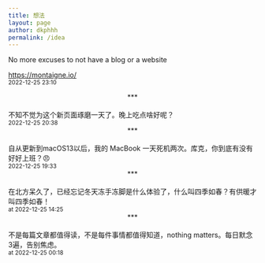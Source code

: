 ```yaml
---
title: 想法
layout: page
author: dkphhh
permalink: /idea
---
```

<p></p>
No more excuses to not have a blog or a website

https://montaigne.io/
<br><small>2022-12-25 23:10</small>
<br>
<center>***</center>
<br>
不知不觉为这个新页面琢磨一天了。晚上吃点啥好呢？
<br><small>2022-12-25 20:38</small>
<br>
<center>***</center>
<br>
自从更新到macOS13以后，我的 MacBook 一天死机两次。库克，你到底有没有好好上班？😠
<br><small>2022-12-25 19:33</small>
<br>
<center>***</center>
<br>
在北方呆久了，已经忘记冬天冻手冻脚是什么体验了，什么叫四季如春？有供暖才叫四季如春！
<br><small>at 2022-12-25 14:25</small>
<br>
<center>***</center>
<br>
不是每篇文章都值得读，不是每件事情都值得知道，nothing matters。每日默念3遍，告别焦虑。
<br><small>at 2022-12-25 00:18</small>